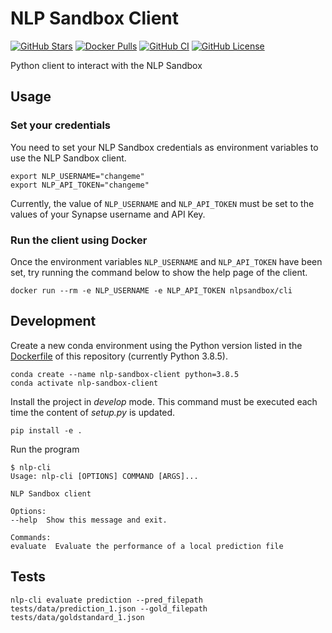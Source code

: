 # NLP Sandbox Client

[![GitHub Stars](https://img.shields.io/github/stars/data2health/nlp-sandbox-client.svg?color=94398d&labelColor=555555&logoColor=ffffff&style=for-the-badge&logo=github)](https://github.com/data2health/nlp-sandbox-client/stargazers)
[![Docker Pulls](https://img.shields.io/docker/pulls/nlpsandbox/cli.svg?color=94398d&labelColor=555555&logoColor=ffffff&style=for-the-badge&label=pulls&logo=docker)](https://hub.docker.com/r/nlpsandbox/cli)
[![GitHub CI](https://img.shields.io/github/workflow/status/data2health/nlp-sandbox-client/ci.svg?color=94398d&labelColor=555555&logoColor=ffffff&style=for-the-badge&logo=github)](https://github.com/data2health/nlp-sandbox-client)
[![GitHub License](https://img.shields.io/github/license/data2health/nlp-sandbox-client.svg?color=94398d&labelColor=555555&logoColor=ffffff&style=for-the-badge&logo=github)](https://github.com/data2health/nlp-sandbox-client/blob/main/LICENSE)

Python client to interact with the NLP Sandbox

## Usage

### Set your credentials

You need to set your NLP Sandbox credentials as environment variables to use the
NLP Sandbox client.

    export NLP_USERNAME="changeme"
    export NLP_API_TOKEN="changeme"

Currently, the value of `NLP_USERNAME` and `NLP_API_TOKEN` must be set to the
values of your Synapse username and API Key.

### Run the client using Docker

Once the environment variables `NLP_USERNAME` and `NLP_API_TOKEN` have been set,
try running the command below to show the help page of the client.

    docker run --rm -e NLP_USERNAME -e NLP_API_TOKEN nlpsandbox/cli

## Development

Create a new conda environment using the Python version listed in the
[Dockerfile](Dockerfile) of this repository (currently Python 3.8.5).

    conda create --name nlp-sandbox-client python=3.8.5
    conda activate nlp-sandbox-client

Install the project in *develop* mode. This command must be executed each time
the content of *setup.py* is updated.

<!-- currently not working: python setup.py develop --user -->
    pip install -e .

Run the program

    $ nlp-cli
    Usage: nlp-cli [OPTIONS] COMMAND [ARGS]...

    NLP Sandbox client

    Options:
    --help  Show this message and exit.

    Commands:
    evaluate  Evaluate the performance of a local prediction file

## Tests

```
nlp-cli evaluate prediction --pred_filepath tests/data/prediction_1.json --gold_filepath tests/data/goldstandard_1.json
```